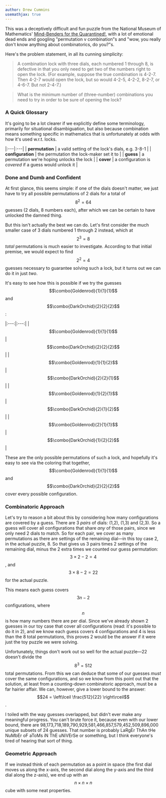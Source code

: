 ```yaml
---
author: Drew Cummins
usemathjax: true
---
```


This was a deceptively difficult and fun puzzle from the National Museum of Mathematics' [Mind-Benders for the Quarantined!](https://momath.org/civicrm/?page=CiviCRM&q=civicrm/event/info&reset=1&id=1620), with a lot of emotional dead ends and googling "permutation v combination"s and "wow, you really don't know anything about combinatorics, do you?"s.

Here's the problem statement, in all its cunning simplicity:

> A combination lock with three dials, each numbered 1 through 8, is defective in that you only need to get two of the numbers right to open the lock.  (For example, suppose the true combination is 4-2-7.  Then 4-2-7 would open the lock, but so would 4-2-5, 4-2-2, 8-2-7, or 4-6-7.  But not 2-4-7.)

> What is the minimum number of (three-number) combinations you need to try in order to be sure of opening the lock? 
$$\newcommand{\clr}[2]{\color{#1}{\small #2}}$$
$$\newcommand{\combo}[4]{\clr{#1}{#2} \text{-} \clr{#1}{#3} \text{-} \clr{#1}{#4}}$$

### A Quick Glossary

It's going to be a lot clearer if we explicitly define some terminology, primarily for situational disambiguation, but also because combination means something specific in mathematics that is unfortunately at odds with how it's used w.r.t. locks.

|:---|:---|
| **permutation** | a valid setting of the lock's dials, e.g. 3-8-1 |
| **configuration** | the permutation the lock-maker set it to |
| **guess** | a permutation we're hoping unlocks the lock |
| **cover** | a configuration is _covered_ if a guess would unlock it |

### Done and Dumb and Confident

At first glance, this seems simple: if one of the dials doesn't matter, we just have to try all possible permutations of 2 dials for a total of $$8^2 = 64$$ guesses (2 dials, 8 numbers each), after which we can be certain to have unlocked the damned thing. 

But this isn't actually the best we can do. Let's first consider the much smaller case of 3 dials numbered 1 through 2 instead, which at $$2^3=8$$ _total_ permutations is much easier to investigate. According to that initial premise, we would expect to find $$2^2=4$$ guesses necessary to guarantee solving such a lock, but it turns out we can do it in just _two_. 

It's easy to see how this is possible if we try the guesses $$\combo{Goldenrod}{1}{1}{1}$$ and $$\combo{DarkOrchid}{2}{2}{2}$$:

|:---:|:---:|
| $$\combo{Goldenrod}{1}{1}{1}$$ | $$\combo{DarkOrchid}{2}{2}{2}$$ |
| $$\combo{Goldenrod}{1}{1}{2}$$ | $$\combo{DarkOrchid}{2}{2}{1}$$ |
| $$\combo{Goldenrod}{1}{2}{1}$$ | $$\combo{DarkOrchid}{2}{1}{2}$$ |
| $$\combo{Goldenrod}{2}{1}{1}$$ | $$\combo{DarkOrchid}{1}{2}{2}$$ |

These are the only possible permutations of such a lock, and hopefully it's easy to see via the coloring that together, $$\combo{Goldenrod}{1}{1}{1}$$ and $$\combo{DarkOrchid}{2}{2}{2}$$ cover every possible configuration.

### Combinatoric Approach

Let's try to reason a bit about this by considering how many configurations are covered by a guess. There are 3 _pairs_ of dials: (1,2), (1,3) and (2,3). So a guess will cover all configurations that share _any_ of those pairs, since we only need 2 dials to match. So for each pair, we cover as many permutations as there are settings of the remaining dial—in this toy case 2, in the actual puzzle, 8. So that gives us 3 pairs times 2 settings of the remaining dial, minus the 2 extra times we counted our guess permutation: $$3\times2-2 = 4$$, and $$3\times8-2=22$$ for the actual puzzle.

This means each guess covers $$3n-2$$ configurations, where $$n$$ is how many numbers there are per dial. Since we've already shown 2 guesses in our toy case that cover all configurations (read: it's possible to do it in 2), and we know each guess covers 4 configurations and 4 is less than the 8 total permutations, this proves 2 would be the answer if it were just the toy puzzle we were solving.

Unfortunately, things don't work out so well for the actual puzzle—22 doesn't divide the $$8^3=512$$ total permutations. From this we can deduce that some of our guesses _must_ cover the same configurations, and so we know from this point out that the solution, at least from a counting-down combinatoric approach, must be a far hairier affair. We can, however, give a lower bound to the answer: $$24 = \left\lceil \frac{512}{22} \right\rceil$$.

I toiled with the way guesses overlapped, but didn't ever make any meaningful progress. You can't brute force it, because even with our lower bound, there are 98,173,718,189,790,929,581,466,857,579,452,509,896,000 unique subsets of 24 guesses. That number is probably LaRgEr ThAn tHe NuMbEr oF aToMs iN ThE uNiVErSe or something, but I think everyone's tired of hearing that sort of thing.

### Geometric Approach

If we instead think of each permutation as a point in space (the first dial moves us along the x-axis, the second dial along the y-axis and the third dial along the z-axis), we end up with an $$n\times n\times n$$ cube with some neat properties.